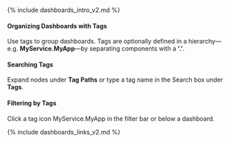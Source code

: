{% include dashboards_intro_v2.md %}

#### Organizing Dashboards with Tags

Use tags to group dashboards. Tags are optionally defined in a hierarchy&mdash;e.g. **MyService.MyApp**&mdash;by separating components with a **'.'**.

#### Searching Tags
Expand nodes under **Tag Paths** or type a tag name in the Search box under **Tags**.

#### Filtering by Tags
Click a tag icon <span class="v-align wf-tag-component item label label-default"><span class="tag-container v-align"><i class="fa fa-tag"></i>MyService.MyApp</span></span> in the filter bar or below a dashboard.

{% include dashboards_links_v2.md %}
